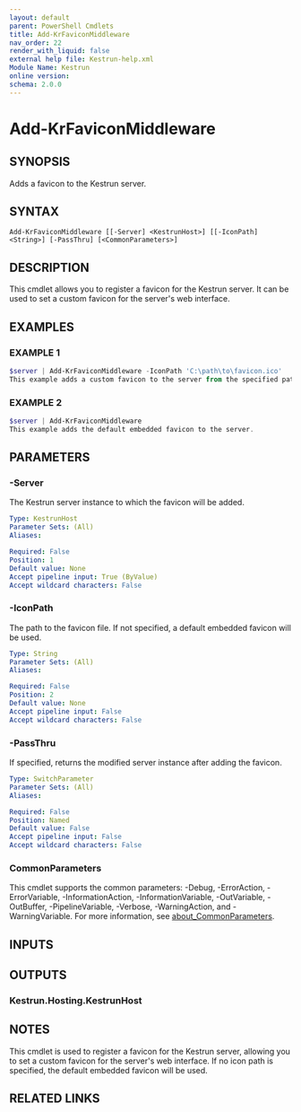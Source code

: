 ```yaml
---
layout: default
parent: PowerShell Cmdlets
title: Add-KrFaviconMiddleware
nav_order: 22
render_with_liquid: false
external help file: Kestrun-help.xml
Module Name: Kestrun
online version:
schema: 2.0.0
---
```


# Add-KrFaviconMiddleware

## SYNOPSIS
Adds a favicon to the Kestrun server.

## SYNTAX

```
Add-KrFaviconMiddleware [[-Server] <KestrunHost>] [[-IconPath] <String>] [-PassThru] [<CommonParameters>]
```

## DESCRIPTION
This cmdlet allows you to register a favicon for the Kestrun server.
It can be used to set a custom favicon for the server's web interface.

## EXAMPLES

### EXAMPLE 1
```powershell
$server | Add-KrFaviconMiddleware -IconPath 'C:\path\to\favicon.ico'
This example adds a custom favicon to the server from the specified path.
```

### EXAMPLE 2
```powershell
$server | Add-KrFaviconMiddleware
This example adds the default embedded favicon to the server.
```

## PARAMETERS

### -Server
The Kestrun server instance to which the favicon will be added.

```yaml
Type: KestrunHost
Parameter Sets: (All)
Aliases:

Required: False
Position: 1
Default value: None
Accept pipeline input: True (ByValue)
Accept wildcard characters: False
```

### -IconPath
The path to the favicon file.
If not specified, a default embedded favicon will be used.

```yaml
Type: String
Parameter Sets: (All)
Aliases:

Required: False
Position: 2
Default value: None
Accept pipeline input: False
Accept wildcard characters: False
```

### -PassThru
If specified, returns the modified server instance after adding the favicon.

```yaml
Type: SwitchParameter
Parameter Sets: (All)
Aliases:

Required: False
Position: Named
Default value: False
Accept pipeline input: False
Accept wildcard characters: False
```

### CommonParameters
This cmdlet supports the common parameters: -Debug, -ErrorAction, -ErrorVariable, -InformationAction, -InformationVariable, -OutVariable, -OutBuffer, -PipelineVariable, -Verbose, -WarningAction, and -WarningVariable. For more information, see [about_CommonParameters](http://go.microsoft.com/fwlink/?LinkID=113216).

## INPUTS

## OUTPUTS

### Kestrun.Hosting.KestrunHost
## NOTES
This cmdlet is used to register a favicon for the Kestrun server, allowing you to set a custom favicon for the server's web interface.
If no icon path is specified, the default embedded favicon will be used.

## RELATED LINKS
